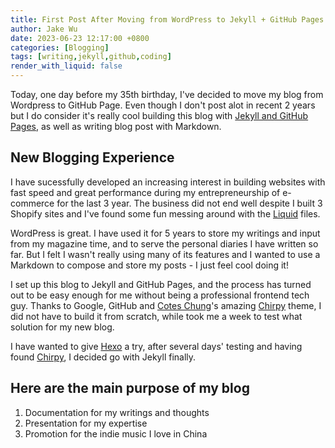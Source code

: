 ```yaml
---
title: First Post After Moving from WordPress to Jekyll + GitHub Pages
author: Jake Wu
date: 2023-06-23 12:17:00 +0800
categories: [Blogging]
tags: [writing,jekyll,github,coding]
render_with_liquid: false
---
```


Today, one day before my 35th birthday, I've decided to move my blog from Wordpress to GitHub Page. Even though I don't post alot in recent 2 years but I do consider it's really cool building this blog with [Jekyll and GitHub Pages](https://help.github.com/articles/using-jekyll-with-pages), as well as writing blog post with Markdown. 

## New Blogging Experience

I have sucessfully developed an increasing interest in building websites with fast speed and great performance during my entrepreneurship of e-commerce for the last 3 year. The business did not end well despite I built 3 Shopify sites and I've found some fun messing around with the [Liquid](https://shopify.github.io/liquid/) files. 

WordPress is great. I have used it for 5 years to store my writings and input from my magazine time, and to serve the personal diaries I have written so far. But I felt I wasn't really using many of its features and I wanted to use a Markdown to compose and store my posts - I just feel cool doing it!

I set up this blog to Jekyll and GitHub Pages, and the process has turned out to be easy enough for me without being a professional frontend tech guy. Thanks to Google, GitHub and [Cotes Chung](https://github.com/cotes2020/)'s amazing [Chirpy](https://github.com/cotes2020/jekyll-theme-chirpy) theme, I did not have to build it from scratch, while took me a week to test what solution for my new blog. 

I have wanted to give [Hexo](https://hexo.io) a try, after several days' testing and having found [Chirpy](https://github.com/cotes2020/jekyll-theme-chirpy), I decided go with Jekyll finally. 


## Here are the main purpose of my blog
1. Documentation for my writings and thoughts
2. Presentation for my expertise
3. Promotion for the indie music I love in China

